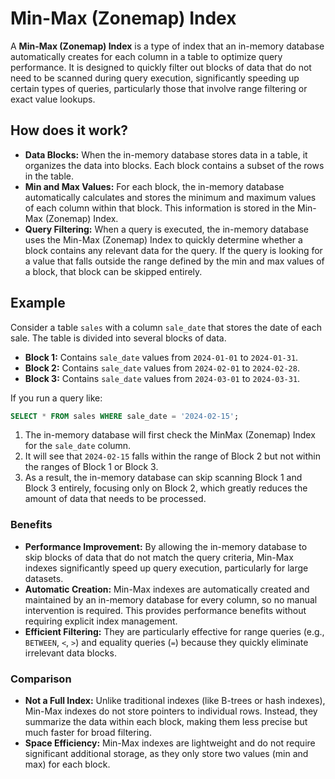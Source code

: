 # Min-Max (Zonemap) Index

A **Min-Max (Zonemap) Index** is a type of index that an in-memory database automatically creates for each column in a table to optimize query performance. It is designed to quickly filter out blocks of data that do not need to be scanned during query execution, significantly speeding up certain types of queries, particularly those that involve range filtering or exact value lookups.

## How does it work?

- **Data Blocks:** When the in-memory database stores data in a table, it organizes the data into blocks. Each block contains a subset of the rows in the table.
- **Min and Max Values:** For each block, the in-memory database automatically calculates and stores the minimum and maximum values of each column within that block. This information is stored in the Min-Max (Zonemap) Index.
- **Query Filtering:** When a query is executed, the in-memory database uses the Min-Max (Zonemap) Index to quickly determine whether a block contains any relevant data for the query. If the query is looking for a value that falls outside the range defined by the min and max values of a block, that block can be skipped entirely.

## Example

Consider a table `sales` with a column `sale_date` that stores the date of each sale. The table is divided into several blocks of data.

- **Block 1:** Contains `sale_date` values from `2024-01-01` to `2024-01-31`.
- **Block 2:** Contains `sale_date` values from `2024-02-01` to `2024-02-28`.
- **Block 3:** Contains `sale_date` values from `2024-03-01` to `2024-03-31`.

If you run a query like:

```sql
SELECT * FROM sales WHERE sale_date = '2024-02-15';
```

1. The in-memory database will first check the MinMax (Zonemap) Index for the `sale_date` column.
2. It will see that `2024-02-15` falls within the range of Block 2 but not within the ranges of Block 1 or Block 3.
3. As a result, the in-memory database can skip scanning Block 1 and Block 3 entirely, focusing only on Block 2, which greatly reduces the amount of data that needs to be processed.

### **Benefits**

- **Performance Improvement:** By allowing the in-memory database to skip blocks of data that do not match the query criteria, Min-Max indexes significantly speed up query execution, particularly for large datasets.
- **Automatic Creation:** Min-Max indexes are automatically created and maintained by an in-memory database for every column, so no manual intervention is required. This provides performance benefits without requiring explicit index management.
- **Efficient Filtering:** They are particularly effective for range queries (e.g., `BETWEEN`, `<`, `>`) and equality queries (`=`) because they quickly eliminate irrelevant data blocks.

### **Comparison**

- **Not a Full Index:** Unlike traditional indexes (like B-trees or hash indexes), Min-Max indexes do not store pointers to individual rows. Instead, they summarize the data within each block, making them less precise but much faster for broad filtering.
- **Space Efficiency:** Min-Max indexes are lightweight and do not require significant additional storage, as they only store two values (min and max) for each block.